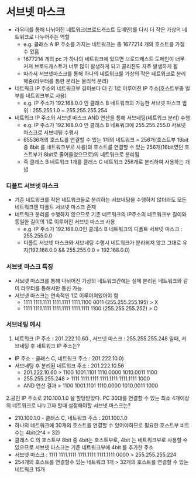 # 서브넷 마스크
* 라우터를 통해 나뉘어진 네트워크(브로드캐스트 도메인)를 다시 더 작은 가상의 네트워크로 나누어주는 역할
	* e.g. 클래스 A IP 주소를 가지는 네트워크는 총 1677214 개의 호스트를 가질 수 있음
	* 1677214 개의 pc 가 하나의 네트워크에 있으면 브로드캐스트 도메인이 너무 커져 브로드캐스트가 너무 많이 발생하게 되고 콜리젼도 자주 발생하게 됨
	* 따라서 서브넷마스크를 통해 하나의 네트워크를 가상의 작은 네트워크로 분리해줌(라우터를 통한 분리는 물리적 분리)
* 네트워크 IP 주소의 네트워크부 길이보다 더 긴 1로 이루어진 IP 주소(호스트부중 일부를 네트워크부로 사용)
   * e.g. IP 주소가 192.168.0.0 인 클래스 B 네트워크의 가능한 서브넷 마스크 범위 : 255.255.1.0 ~ 255.255.255.254
* 네트워크 IP 주소와 서브넷 마스크 AND 연산을 통해 서브네팅(네트워크 분리) 수행
   * e.g. IP 주소가 192.168.0.0 인 클래스 B 네트워크에 255.255.255.0 서브넷 마스크로 서브네팅 수행시 
   * 65536개의 호스트를 연결할 수 있는 1개의 네트워크 > 256개(호스트부 16bit 중 8bit 를 네트워크부로 사용)의 호스트를 연결할 수 있는 256개(16bit였던 호스트부가 8bit로 줄어들었으므로)의 네트워크로 분리됨
   * 즉 클래스 B 네트워크 1개를 클래스 C 네트워크 256개로 분리하여 사용하는 개념

### 디폴트 서브넷 마스크
* 기존 네트워크를 작은 네트워크들로 분리하는 서브네팅을 수행하지 않더라도 모든 네트워크엔 디폴트 서브넷 마스크 존재
* 네트워크 분리를 수행하지 않으므로 기존 네트워크의 IP주소의 네트워크부 길이와 동일한 길이의 1로 이루어진 서브넷 마스크 사용
   * e.g. IP 주소가 192.168.0.0인 클래스 B 네트워크의 디폴트 서브넷 마스크 : 255.255.0.0 
   * 디폴트 서브넷 마스크와 서브네팅 수행시 네트워크가 분리되지 않고 그대로 유지(192.168.0.0 && 255.255.0.0 = 192.168.0.0)

### 서브넷 마스크 특징
* 서브넷 마스크를 통해 나뉘어진 가상의 네트워크간에는 실제 분리된 네트워크와 같이 라우터를 통해서만 통신 가능
* 서브넷 마스크는 연속적인 1로 이루어져있어야 함
   * 1111 1111.1111 1111.1111 1111.1100 0011 (255.255.255.195) > X
   * 1111 1111.1111 1111.1111 1111.1111 1100 (255.255.255.252) > O

### 서브네팅 예시
1. 네트워크 IP 주소 : 201.222.10.60 , 서브넷 마스크 : 255.255.255.248 일때, 서브네팅 후 네트워크 IP 주소는?
* IP 주소 - 클래스 C, 네트워크 주소 : 201.222.10.0)
* 서브네팅 후 분리된 네트워크 주소 : 201.222.10.56
   * 201.222.10.60   > 1100 1001.1101 1110.0000 1010.0011 1100
   * 255.255.255.248 > 1111 1111.1111 1111.1111 1111.1111 1000
   * AND 연산 결과    > 1100 1001.1101  1110.0000 1010.0011 1000
  
  
2.공인 IP 주소로 210.100.1.0 을 할당받았다. PC 30대를 연결할 수 있는 최소 4개이상의 네트워크로 나누고자 할때 설정해야할 서브넷 마스크는?
* 210.100.1.0 - 클래스 C, 네트워크 주소 : 201.100.1.0
* 하나의 네트워크에 30개의 호스트를 연결할 수 있어야하므로 필요한 호스트부 비트수는 4bit(2^4 = 32)
* 클래스 C 의 호스트부 8bit 중 4bit는 호스트부로, 4bit 는 네트워크부로 사용할 수 있으므로 서브넷 마스크는 기존 네트워크부에 4bit 를 추가한 주소
* 서브넷 마스크 : 1111 1111.1111 1111.1111 1111.1111 0000 > 255.255.255.224
* 254개의 호스트를 연결할수 있는 네트워크 1개 > 32개의 호스트를 연결할 수 있는 네트워크 15개
   
   